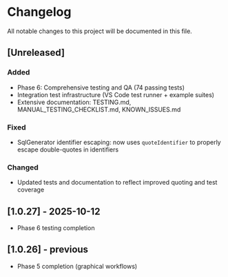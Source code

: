 # Changelog

All notable changes to this project will be documented in this file.

## [Unreleased]

### Added
- Phase 6: Comprehensive testing and QA (74 passing tests)
- Integration test infrastructure (VS Code test runner + example suites)
- Extensive documentation: TESTING.md, MANUAL_TESTING_CHECKLIST.md, KNOWN_ISSUES.md

### Fixed
- SqlGenerator identifier escaping: now uses `quoteIdentifier` to properly escape double-quotes in identifiers

### Changed
- Updated tests and documentation to reflect improved quoting and test coverage

## [1.0.27] - 2025-10-12
- Phase 6 testing completion

## [1.0.26] - previous
- Phase 5 completion (graphical workflows)

